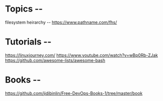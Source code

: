 # Topics --

filesystem heirarchy -- https://www.pathname.com/fhs/

# Tutorials --

https://linuxjourney.com/
https://www.youtube.com/watch?v=wBp0Rb-ZJak
https://github.com/awesome-lists/awesome-bash

# Books --

https://github.com/jidibinlin/Free-DevOps-Books-1/tree/master/book
